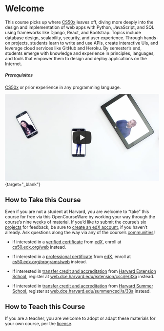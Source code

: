 # Welcome
This course picks up where [CS50x](https://cs50.harvard.edu/x/2023/) leaves off, diving more deeply into the design and implementation of web apps with Python, JavaScript, and SQL using frameworks like Django, React, and Bootstrap. Topics include database design, scalability, security, and user experience. Through hands-on projects, students learn to write and use APIs, create interactive UIs, and leverage cloud services like GitHub and Heroku. By semester’s end, students emerge with knowledge and experience in principles, languages, and tools that empower them to design and deploy applications on the Internet.

##### Prerequisites
[CS50x](https://cs50.harvard.edu/x/2023/) or prior experience in any programming language.

[![Introduction Video](Thumbnail.jpg)](https://www.youtube.com/watch?v=3oFAJtFE8YU&t=1s "Watch the Introduction Video"){target="_blank"}

## How to Take this Course
Even if you are not a student at Harvard, you are welcome to “take” this course for free via this OpenCourseWare by working your way through the course’s nine [weeks](https://cs50.harvard.edu/web/2020/weeks/) of material. If you’d like to submit the course’s six [projects](https://cs50.harvard.edu/web/2020/projects/) for feedback, be sure to [create an edX account](https://courses.edx.org/dashboard), if you haven’t already. Ask questions along the way via any of the course’s [communities](https://cs50.harvard.edu/web/2020/communities/)!

* If interested in a [verified certificate](https://www.edx.org/verified-certificate) from [edX](https://www.edx.org/), enroll at [cs50.edx.org/web](https://www.edx.org/course/cs50s-web-programming-with-python-and-javascript) instead.

* If interested in a [professional certificate](https://www.edx.org/professional-certificate) from [edX](https://www.edx.org/), enroll at [cs50.edx.org/programs/web](https://www.edx.org/professional-certificate/harvardx-computer-science-for-web-programming) instead.

* If interested in [transfer credit and accreditation](https://extension.harvard.edu/for-students/student-policies-conduct/transfer-credits-accreditation/) from [Harvard Extension School](https://extension.harvard.edu/), register at [web.dce.harvard.edu/extension/csci/e/33a](https://courses.dce.harvard.edu/?keyword=csci%20e-33a&srcdb=999999) instead.

* If interested in [transfer credit and accreditation](https://summer.harvard.edu/academic-opportunities-support/policies-and-regulations/academic-policies/transfer-credit-accreditation/) from [Harvard Summer School](https://summer.harvard.edu/), register at [web.dce.harvard.edu/summer/csci/s/33a](https://courses.dce.harvard.edu/?details&srcdb=202303&crn=34139) instead.

## How to Teach this Course
If you are a teacher, you are welcome to adopt or adapt these materials for your own course, per the [license](https://cs50.harvard.edu/web/2020/license/).